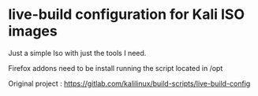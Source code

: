 # live-build configuration for Kali ISO images

Just a simple Iso with just the tools I need.

Firefox addons need to be install running the script located in /opt

Original project : https://gitlab.com/kalilinux/build-scripts/live-build-config

